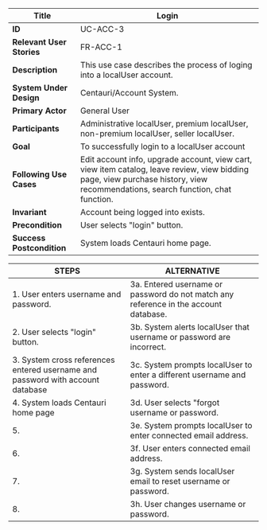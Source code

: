 

|Title |   Login      |
|---------|---------|
|**ID**|    UC-ACC-3      |
|**Relevant User Stories**|    FR-ACC-1     |
|**Description**|     This use case describes the process of loging into a localUser account.       |
|**System Under Design**|   Centauri/Account System.       |
|**Primary Actor**|     General User        |
|**Participants**|     Administrative localUser, premium localUser, non-premium localUser, seller localUser.        |
|**Goal**|     To successfully login to a localUser account       |
|**Following Use Cases**|     Edit account info, upgrade account, view cart,  view item catalog, leave review, view bidding page, view purchase history, view recommendations, search function, chat function.       |
|**Invariant**|     Account being logged into exists.      |
|**Precondition**|     User selects "login" button.        |
|**Success Postcondition**|     System loads Centauri home page.      |


|**STEPS**|**ALTERNATIVE**|
|---------|---------|
| 1. User enters username and password.     | 3a. Entered username or password do not match any reference in the account database.        |
| 2. User selects "login" button.     | 3b. System alerts localUser that username or password are incorrect.        |
| 3. System cross references entered username and password with account database     | 3c. System prompts localUser to enter a different username and password.        |
| 4. System loads Centauri home page     | 3d. User selects "forgot username or password.        |
| 5.      | 3e. System prompts localUser to enter connected email address.        |
| 6.      | 3f. User enters connected email address.        |
| 7.      | 3g. System sends localUser email to reset username or password.        |
| 8.      | 3h. User changes username or password.        |
